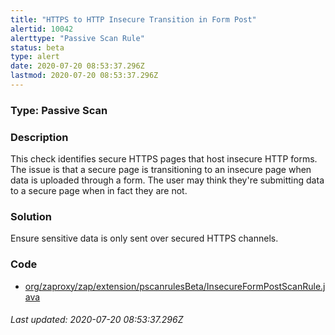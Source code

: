 ```yaml
---
title: "HTTPS to HTTP Insecure Transition in Form Post"
alertid: 10042
alerttype: "Passive Scan Rule"
status: beta
type: alert
date: 2020-07-20 08:53:37.296Z
lastmod: 2020-07-20 08:53:37.296Z
---
```

### Type: Passive Scan

### Description
This check identifies secure HTTPS pages that host insecure HTTP forms. The issue is that a secure page is transitioning to an insecure page when data is uploaded through a form. The user may think they're submitting data to a secure page when in fact they are not.

### Solution

Ensure sensitive data is only sent over secured HTTPS channels.

### Code

 * [org/zaproxy/zap/extension/pscanrulesBeta/InsecureFormPostScanRule.java](https://github.com/zaproxy/zap-extensions/blob/master/addOns/pscanrulesBeta/src/main/java/org/zaproxy/zap/extension/pscanrulesBeta/InsecureFormPostScanRule.java)

###### Last updated: 2020-07-20 08:53:37.296Z

